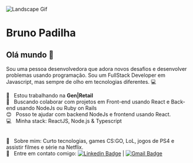 ![Landscape Gif](https://media.giphy.com/media/ZZeU8SfctSHAY/giphy.gif)

# Bruno Padilha

## Olá mundo 👋
Sou uma pessoa desenvolvedora que adora novos desafios e desenvolver problemas usando programação.
Sou um FullStack Developer em Javascript, mas sempre de olho em tecnologias diferentes. :computer:

 :rocket:  &nbsp; Estou trabalhando na **Gen|Retail**
 <br/> :purple_heart: &nbsp; Buscando colaborar com projetos em Front-end usando React e Back-end usando NodeJs ou Ruby on Rails
 <br/> :blush: &nbsp; Posso te ajudar com backend NodeJs e frontend usando React.
 <br/> :computer: &nbsp; Minha stack: ReactJS, Node.js & Typescript
 
 <br/> 💬  &nbsp; Sobre mim: Curto tecnologias, games CS:GO, LoL, jogos de PS4 e assistir filmes e série na Netflix.
 <br/> :email: &nbsp; Entre em contato comigo: [![Linkedin Badge](https://img.shields.io/badge/-BrunoPadilha-blue?style=flat-square&logo=Linkedin&logoColor=white&link=https://www.linkedin.com/in/brpadilha/)](https://www.linkedin.com/in/brpadilha/) 
| 
[![Gmail Badge](https://img.shields.io/badge/-brpadilha.dev@gmail.com-c14438?style=flat-square&logo=Gmail&logoColor=white&link=mailto:brpadilha.dev@gmail.com)](brpadilha.dev@gmail.com)
